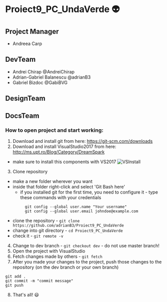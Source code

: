 # Proiect9_PC_UndaVerde :alien:

## Project Manager
- Andreea Carp
## DevTeam
- Andrei Chirap @AndreiChirap
- Adrian-Gabriel Balanescu @adrianB3
- Gabriel Bizdoc @GabiBVG
## DesignTeam

## DocsTeam

### How to open project and start working:
1. Download and install git from here: https://git-scm.com/downloads
2. Download and install VisualStudio2017 from here: http://ms.upt.ro/Blog/Category/DreamSpark
  - make sure to install this components with VS2017 ![VSInstall](https://i.imgur.com/xHyVEqY.png)
3. Clone repository
  - make a new folder wherever you want
  - inside that folder right-click and select 'Git Bash here'
    - if you installed git for the first time, you need to configure it - 
    type these commands with your credentials
      ```
        git config --global user.name "Your username"
        git config --global user.email johndoe@example.com
      ```
  - clone the repository - ` git clone https://github.com/adrianB3/Proiect9_PC_UndaVerde `
  - change into git directory - ` cd Proiect9_PC_UndaVerde `
  - check it - ` git remote -v `
4. Change to dev branch - ` git checkout dev ` - do not use master branch! 
5. Open the project with VisualStudio
6. Fetch changes made by others - ` git fetch `
7. After you made your changes to the project, push those changes to the repository (on the dev branch or your own branch)
  ```
  git add .
  git commit -m "commit message"
  git push
  ```
8. That's all! :smiley:
     

